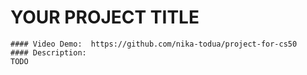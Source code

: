 # YOUR PROJECT TITLE
    #### Video Demo:  https://github.com/nika-todua/project-for-cs50
    #### Description:
    TODO
